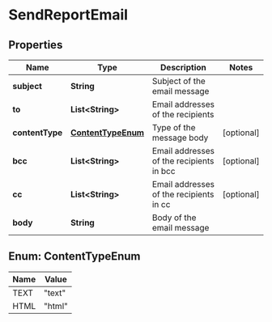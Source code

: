 
# SendReportEmail

## Properties
Name | Type | Description | Notes
------------ | ------------- | ------------- | -------------
**subject** | **String** | Subject of the email message | 
**to** | **List&lt;String&gt;** | Email addresses of the recipients | 
**contentType** | [**ContentTypeEnum**](#ContentTypeEnum) | Type of the message body |  [optional]
**bcc** | **List&lt;String&gt;** | Email addresses of the recipients in bcc |  [optional]
**cc** | **List&lt;String&gt;** | Email addresses of the recipients in cc |  [optional]
**body** | **String** | Body of the email message | 


<a name="ContentTypeEnum"></a>
## Enum: ContentTypeEnum
Name | Value
---- | -----
TEXT | &quot;text&quot;
HTML | &quot;html&quot;



